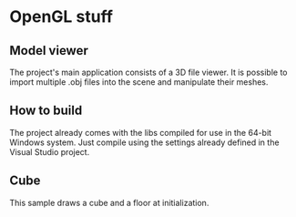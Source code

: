 # OpenGL stuff
## Model viewer
The project's main application consists of a 3D file viewer. It is possible to import multiple .obj files into the scene and manipulate their meshes.
## How to build
The project already comes with the libs compiled for use in the 64-bit Windows system. Just compile using the settings already defined in the Visual Studio project.
## Cube
This sample draws a cube and a floor at initialization.